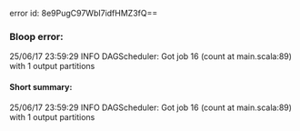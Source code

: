 error id: 8e9PugC97WbI7idfHMZ3fQ==
### Bloop error:

25/06/17 23:59:29 INFO DAGScheduler: Got job 16 (count at main.scala:89) with 1 output partitions
#### Short summary: 

25/06/17 23:59:29 INFO DAGScheduler: Got job 16 (count at main.scala:89) with 1 output partitions